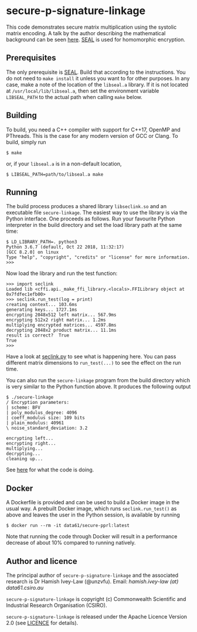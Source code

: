 # secure-p-signature-linkage

This code demonstrates secure matrix multiplication using the systolic
matrix encoding. A talk by the author describing the mathematical
background can be seen
[here](https://www.youtube.com/watch?v=kFoShXMxYCY).
[SEAL](https://github.com/Microsoft/SEAL) is used for homomorphic
encryption.


## Prerequisites

The only prerequisite is [SEAL](https://github.com/Microsoft/SEAL).
Build that according to the instructions. You do not need to `make
install` it unless you want to for other purposes. In any case, make a
note of the location of the `libseal.a` library. If it is not located
at `/usr/local/lib/libseal.a`, then set the environment variable
`LIBSEAL_PATH` to the actual path when calling `make` below.


## Building

To build, you need a C++ compiler with support for C++17, OpenMP and
PThreads. This is the case for any modern version of GCC or Clang. To
build, simply run
```
$ make
```
or, if your `libseal.a` is in a non-default location,
```
$ LIBSEAL_PATH=path/to/libseal.a make
```

## Running

The build process produces a shared library `libseclink.so` and an
executable file `secure-linkage`. The easiest way to use the library
is via the Python interface. One proceeds as follows. Run your
favourite Python interpreter in the build directory and set the load
library path at the same time:
```
$ LD_LIBRARY_PATH=. python3
Python 3.6.7 (default, Oct 22 2018, 11:32:17)
[GCC 8.2.0] on linux
Type "help", "copyright", "credits" or "license" for more information.
>>>
```
Now load the library and run the test function:
```
>>> import seclink
Loaded lib <cffi.api._make_ffi_library.<locals>.FFILibrary object at 0x7fdfec1efb00>
>>> seclink.run_test(log = print)
creating context... 103.6ms
generating keys... 1727.1ms
encrypting 2048x512 left matrix... 567.9ms
encrypting 512x2 right matrix... 1.2ms
multiplying encrypted matrices... 4597.8ms
decrypting 2048x2 product matrix... 11.1ms
result is correct?  True
True
>>>
```
Have a look at
[seclink.py](https://github.com/secure-pprl/secure-p-signature-linkage/blob/master/seclink.py#L160)
to see what is happening here. You can pass different matrix dimensions to `run_test(...)`
to see the effect on the run time.

You can also run the `secure-linkage` program from the build directory
which is very similar to the Python function above. It produces the
following output
```
$ ./secure-linkage
/ Encryption parameters:
| scheme: BFV
| poly_modulus_degree: 4096
| coeff_modulus size: 109 bits
| plain_modulus: 40961
\ noise_standard_deviation: 3.2

encrypting left...
encrypting right...
multiplying...
decrypting...
cleaning up...
```
See [here](https://github.com/secure-pprl/secure-p-signature-linkage/blob/master/secure-linkage.cc#L114)
for what the code is doing.

## Docker

A Dockerfile is provided and can be used to build a Docker image in the usual way. A prebuilt Docker image, which runs `seclink.run_test()` as above and leaves the user in the Python session, is available by running
```
$ docker run --rm -it data61/secure-pprl:latest
```
Note that running the code through Docker will result in a performance decrease of about 10% compared to running natively.

## Author and licence

The principal author of `secure-p-signature-linkage` and the associated research is Dr Hamish Ivey-Law (@unzvfu). Email: _hamish.ivey-law (at) data61.csiro.au_

`secure-p-signature-linkage` is copyright (c) Commonwealth Scientific and Industrial Research Organisation (CSIRO).

`secure-p-signature-linkage` is released under the Apache Licence Version 2.0 (see [LICENCE](LICENCE) for details).

